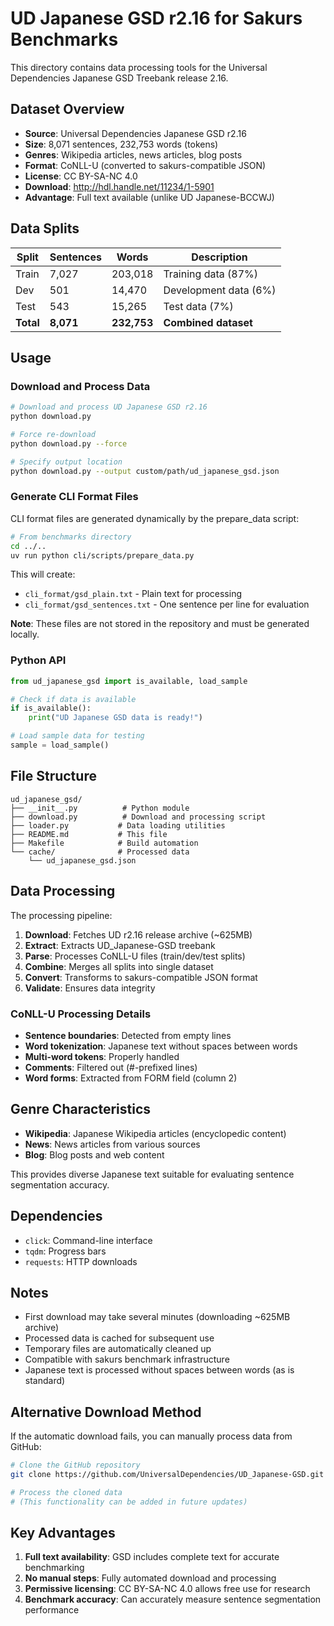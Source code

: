 # UD Japanese GSD r2.16 for Sakurs Benchmarks

This directory contains data processing tools for the Universal Dependencies Japanese GSD Treebank release 2.16.

## Dataset Overview

- **Source**: Universal Dependencies Japanese GSD r2.16
- **Size**: 8,071 sentences, 232,753 words (tokens)
- **Genres**: Wikipedia articles, news articles, blog posts
- **Format**: CoNLL-U (converted to sakurs-compatible JSON)
- **License**: CC BY-SA-NC 4.0
- **Download**: http://hdl.handle.net/11234/1-5901
- **Advantage**: Full text available (unlike UD Japanese-BCCWJ)

## Data Splits

| Split | Sentences | Words | Description |
|-------|-----------|-------|-------------|
| Train | 7,027 | 203,018 | Training data (87%) |
| Dev | 501 | 14,470 | Development data (6%) |
| Test | 543 | 15,265 | Test data (7%) |
| **Total** | **8,071** | **232,753** | **Combined dataset** |

## Usage

### Download and Process Data

```bash
# Download and process UD Japanese GSD r2.16
python download.py

# Force re-download
python download.py --force

# Specify output location
python download.py --output custom/path/ud_japanese_gsd.json
```

### Generate CLI Format Files

CLI format files are generated dynamically by the prepare_data script:

```bash
# From benchmarks directory
cd ../..
uv run python cli/scripts/prepare_data.py
```

This will create:
- `cli_format/gsd_plain.txt` - Plain text for processing
- `cli_format/gsd_sentences.txt` - One sentence per line for evaluation

**Note**: These files are not stored in the repository and must be generated locally.

### Python API

```python
from ud_japanese_gsd import is_available, load_sample

# Check if data is available
if is_available():
    print("UD Japanese GSD data is ready!")

# Load sample data for testing
sample = load_sample()
```

## File Structure

```
ud_japanese_gsd/
├── __init__.py          # Python module
├── download.py          # Download and processing script
├── loader.py           # Data loading utilities
├── README.md           # This file
├── Makefile            # Build automation
└── cache/              # Processed data
    └── ud_japanese_gsd.json
```

## Data Processing

The processing pipeline:

1. **Download**: Fetches UD r2.16 release archive (~625MB)
2. **Extract**: Extracts UD_Japanese-GSD treebank
3. **Parse**: Processes CoNLL-U files (train/dev/test splits)
4. **Combine**: Merges all splits into single dataset
5. **Convert**: Transforms to sakurs-compatible JSON format
6. **Validate**: Ensures data integrity

### CoNLL-U Processing Details

- **Sentence boundaries**: Detected from empty lines
- **Word tokenization**: Japanese text without spaces between words
- **Multi-word tokens**: Properly handled
- **Comments**: Filtered out (#-prefixed lines)
- **Word forms**: Extracted from FORM field (column 2)


## Genre Characteristics

- **Wikipedia**: Japanese Wikipedia articles (encyclopedic content)
- **News**: News articles from various sources
- **Blog**: Blog posts and web content

This provides diverse Japanese text suitable for evaluating sentence segmentation accuracy.

## Dependencies

- `click`: Command-line interface
- `tqdm`: Progress bars
- `requests`: HTTP downloads

## Notes

- First download may take several minutes (downloading ~625MB archive)
- Processed data is cached for subsequent use
- Temporary files are automatically cleaned up
- Compatible with sakurs benchmark infrastructure
- Japanese text is processed without spaces between words (as is standard)

## Alternative Download Method

If the automatic download fails, you can manually process data from GitHub:

```bash
# Clone the GitHub repository
git clone https://github.com/UniversalDependencies/UD_Japanese-GSD.git

# Process the cloned data
# (This functionality can be added in future updates)
```

## Key Advantages

1. **Full text availability**: GSD includes complete text for accurate benchmarking
2. **No manual steps**: Fully automated download and processing
3. **Permissive licensing**: CC BY-SA-NC 4.0 allows free use for research
4. **Benchmark accuracy**: Can accurately measure sentence segmentation performance